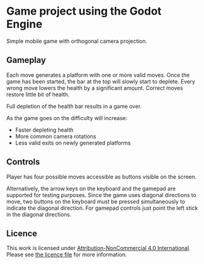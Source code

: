 # Game project using the Godot Engine
Simple mobile game with orthogonal camera projection.

## Gameplay
Each move generates a platform with one or more valid moves.
Once the game has been started, the bar at the top will slowly start to deplete.
Every wrong move lowers the health by a significant amount. Correct moves restore little bit of health.

Full depletion of the health bar results in a game over.

As the game goes on the difficulty will increase:
* Faster depleting health
* More common camera rotations
* Less valid exits on newly generated platforms

## Controls
Player has four possible moves accessible as buttons visible on the screen.

Alternatively, the arrow keys on the keyboard and the gamepad are supported for testing purposes.
Since the game uses diagonal directions to move, two buttons on the keyboard must be pressed simultaneously to indicate the diagonal direction.
For gamepad controls just point the left stick in the diagonal directions.

## Licence
This work is licensed under [Attribution-NonCommercial 4.0 International](https://creativecommons.org/licenses/by-nc/4.0/legalcode). Please see [the licence file](LICENCE.md) for more information.
